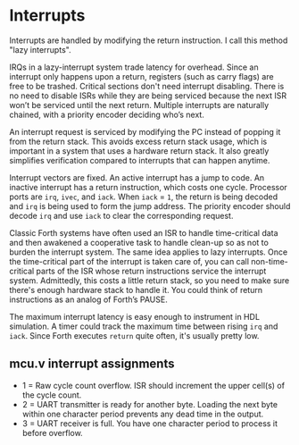 # Interrupts

Interrupts are handled by modifying the return instruction.
I call this method "lazy interrupts".

IRQs in a lazy-interrupt system trade latency for overhead.
Since an interrupt only happens upon a return,
registers (such as carry flags) are free to be trashed.
Critical sections don't need interrupt disabling.
There is no need to disable ISRs while they are being serviced because the next
ISR won’t be serviced until the next return.
Multiple interrupts are naturally chained, with a priority encoder deciding who’s next.

An interrupt request is serviced by modifying the PC instead of popping it from
the return stack. This avoids excess return stack usage, which is important in a system
that uses a hardware return stack.
It also greatly simplifies verification compared to interrupts that can happen anytime.

Interrupt vectors are fixed. An active interrupt has a jump to code.
An inactive interrupt has a return instruction, which costs one cycle. 
Processor ports are `irq`, `ivec`, and `iack`.
When `iack` = `1`, the return is being decoded and `irq` is being used to form
the jump address. The priority encoder should decode `irq` and use `iack`
to clear the corresponding request.

Classic Forth systems have often used an ISR to handle time-critical data and then
awakened a cooperative task to handle clean-up so as not to burden the interrupt system.
The same idea applies to lazy interrupts.
Once the time-critical part of the interrupt is taken care of, you can call
non-time-critical parts of the ISR whose return instructions service the interrupt system.
Admittedly, this costs a little return stack, so you need to make sure there's enough
hardware stack to handle it.
You could think of return instructions as an analog of Forth’s PAUSE.

The maximum interrupt latency is easy enough to instrument in HDL simulation.
A timer could track the maximum time between rising `irq` and `iack`.
Since Forth executes `return` quite often, it's usually pretty low.

## mcu.v interrupt assignments

- 1 = Raw cycle count overflow. ISR should increment the upper cell(s) of the cycle count.
- 2 = UART transmitter is ready for another byte.
Loading the next byte within one character period prevents any dead time in the output.
- 3 = UART receiver is full. You have one character period to process it before overflow.
